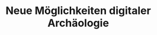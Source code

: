 ---
title: Neue Möglichkeiten digitaler Archäologie
lehrende: Shinoto, Maria
einrichtung: Universität Heidelberg
stadt: Heidelberg
studiengang: Ur- und Frühgeschichte, Vorderasiatische Archäologie, Klassische Archäologie, Geoarchäologie
lv-typ: Vorlesung
link: https://lsf.uni-heidelberg.de/qisserver/rds?state=verpublish&status=init&vmfile=no&publishid=393489&moduleCall=webInfo&publishConfFile=webInfo&publishSubDir=veranstaltung
zielgruppe:
  - BA
  - MA
  - PHD

inhalte:
  - Software und Tools
  - Visualisierung
  - Dig. Methoden & Theorien
  - Digitale Datenauswertung
---